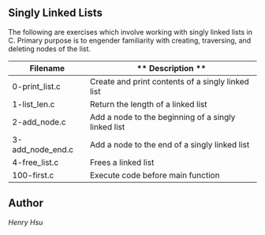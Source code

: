 ## Singly Linked Lists 

The following are exercises which involve working with singly linked lists in C.   Primary purpose is to engender familiarity with creating, traversing, and deleting nodes of the list.

| **Filename**     |              ** Description **                     |
|------------------|----------------------------------------------------|
| 0-print_list.c   | Create and print contents of a singly linked list  |
| 1-list_len.c     | Return the length of a linked list                 |
| 2-add_node.c     | Add a node to the beginning of a singly linked list|
| 3-add_node_end.c | Add a node to the end of a singly linked list      |
| 4-free_list.c    | Frees a linked list                                |
| 100-first.c      | Execute code before main function                  |

## Author
*Henry Hsu*
